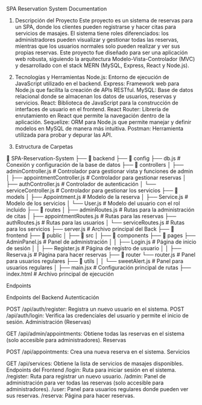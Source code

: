 SPA Reservation System Documentation
1. Descripción del Proyecto
Este proyecto es un sistema de reservas para un SPA, donde los clientes pueden registrarse y hacer citas para servicios de masajes. El sistema tiene roles diferenciados: los administradores pueden visualizar y gestionar todas las reservas, mientras que los usuarios normales solo pueden realizar y ver sus propias reservas. Este proyecto fue diseñado para ser una aplicación web robusta, siguiendo la arquitectura Modelo-Vista-Controlador (MVC) y desarrollado con el stack MERN (MySQL, Express, React y Node.js).

2. Tecnologías y Herramientas
Node.js: Entorno de ejecución de JavaScript utilizado en el backend.
Express: Framework web para Node.js que facilita la creación de APIs RESTful.
MySQL: Base de datos relacional donde se almacenan los datos de usuarios, reservas y servicios.
React: Biblioteca de JavaScript para la construcción de interfaces de usuario en el frontend.
React Router: Librería de enrutamiento en React que permite la navegación dentro de la aplicación.
Sequelize: ORM para Node.js que permite manejar y definir modelos en MySQL de manera más intuitiva.
Postman: Herramienta utilizada para probar y depurar las API.
3. Estructura de Carpetas

📂 SPA-Reservation-System
├── 📂 backend
    ├── 📂 config
        ├── db.js                       # Conexión y configuración de la base de datos
    ├── 📂 controllers
    │   ├── adminController.js          # Controlador para gestionar vista y funciones de admin
    │   ├── appointmentController.js    # Controlador para gestionar reservas
    │   ├── authController.js           # Controlador de autenticación
    │   └── serviceController.js        # Controlador para gestionar los servicios
    ├── 📂 models
    │   ├── Appointment.js              # Modelo de la reserva
    │   ├── Service.js                  # Modelo de los servicios
    │   └── User.js                     # Modelo del usuario con el rol incluido
    ├── 📂 routes
    │   ├── adminRoutes.js              # Rutas para la administración de citas
    │   ├── appointmentRoutes.js        # Rutas para las reservas
        ├── authRoutes.js               # Rutas para las usuarios
    │   └── serviceRoutes.js            # Rutas para los servicios
    ├── server.js                       # Archivo principal del Back
├── 📂 frontend
    ├── 📂 public
│   ├── 📂 src
│       ├── 📂 components
        ├── 📂 pages
            ├── AdminPanel.js           # Panel de administración
│       │   ├── Login.js                # Página de inicio de sesión
│       │   ├── Register.js             # Página de registro de usuario
│       │   ├── Reserva.js              # Página para hacer reservas
        ├── 📂 router
            └── router.js               # Panel para usuarios regulares
        ├── 📂 utils
│       │   └── sweetAlert.js           # Panel para usuarios regulares
│       ├── main.jsx                    # Configuración principal de rutas
    ├── index.html                      # Archivo principal de ejecución



Endpoints

Endpoints del Backend
Autenticación

POST /api/auth/register: Registra un nuevo usuario en el sistema.
POST /api/auth/login: Verifica las credenciales del usuario y permite el inicio de sesión.
Administración (Reservas)

GET /api/admin/appointments: Obtiene todas las reservas en el sistema (solo accesible para administradores).
Reservas

POST /api/appointments: Crea una nueva reserva en el sistema.
Servicios

GET /api/services: Obtiene la lista de servicios de masajes disponibles.
Endpoints del Frontend
/login: Ruta para iniciar sesión en el sistema.
/register: Ruta para registrar un nuevo usuario.
/admin: Panel de administración para ver todas las reservas (solo accesible para administradores).
/user: Panel para usuarios regulares donde pueden ver sus reservas.
/reserva: Página para hacer reservas.